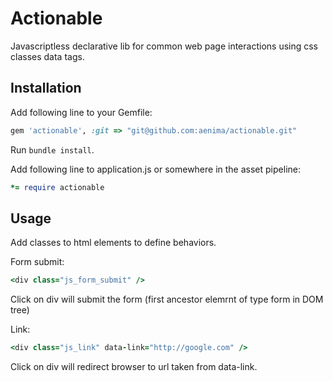 # Actionable

Javascriptless declarative lib for common web page interactions using css classes data tags.


## Installation

Add following line to your Gemfile:

```ruby
gem 'actionable', :git => "git@github.com:aenima/actionable.git"
```

Run `bundle install`.

Add following line to application.js or somewhere in the asset pipeline:

```ruby
*= require actionable
```


## Usage

Add classes to html elements to define behaviors. 

Form submit:

```ruby
<div class="js_form_submit" /> 
```

Click on div will submit the form (first ancestor elemrnt of type form in DOM tree)

Link: 

```ruby
<div class="js_link" data-link="http://google.com" />
```

Click on div will redirect browser to url taken from data-link.